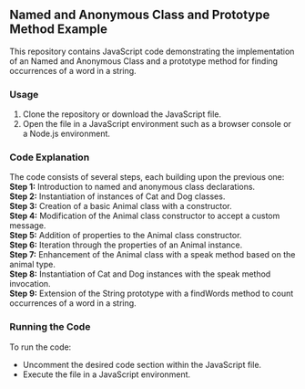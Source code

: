 ## Named and Anonymous Class and Prototype Method Example
This repository contains JavaScript code demonstrating the implementation of an Named and Anonymous Class and a prototype method for finding occurrences of a word in a string.

### Usage
1. Clone the repository or download the JavaScript file.
2. Open the file in a JavaScript environment such as a browser console or a Node.js environment.

### Code Explanation
The code consists of several steps, each building upon the previous one:
**Step 1:** Introduction to named and anonymous class declarations.<br>
**Step 2:** Instantiation of instances of Cat and Dog classes.<br>
**Step 3:** Creation of a basic Animal class with a constructor.<br>
**Step 4:** Modification of the Animal class constructor to accept a custom message.<br>
**Step 5:** Addition of properties to the Animal class constructor.<br>
**Step 6:** Iteration through the properties of an Animal instance.<br>
**Step 7:** Enhancement of the Animal class with a speak method based on the animal type.<br>
**Step 8:** Instantiation of Cat and Dog instances with the speak method invocation.<br>
**Step 9:** Extension of the String prototype with a findWords method to count occurrences of a word in a string.<br>

### Running the Code
To run the code:

* Uncomment the desired code section within the JavaScript file.
* Execute the file in a JavaScript environment.

